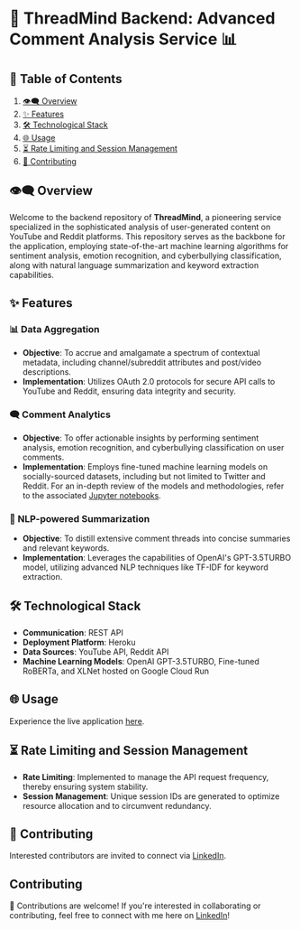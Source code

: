 # 🧠 ThreadMind Backend: Advanced Comment Analysis Service 📊

## 📌 Table of Contents
1. [👁‍🗨 Overview](#overview)
2. [✨ Features](#features)
3. [🛠 Technological Stack](#technological-stack)
4. [🌐 Usage](#try-now)
5. [⏳ Rate Limiting and Session Management](#rate-limiting-and-session-management)
6. [🤝 Contributing](#contributing)

## 👁‍🗨 Overview

Welcome to the backend repository of **ThreadMind**, a pioneering service specialized in the sophisticated analysis of user-generated content on YouTube and Reddit platforms. This repository serves as the backbone for the application, employing state-of-the-art machine learning algorithms for sentiment analysis, emotion recognition, and cyberbullying classification, along with natural language summarization and keyword extraction capabilities.

## ✨ Features

### 📊 Data Aggregation
- **Objective**: To accrue and amalgamate a spectrum of contextual metadata, including channel/subreddit attributes and post/video descriptions.
- **Implementation**: Utilizes OAuth 2.0 protocols for secure API calls to YouTube and Reddit, ensuring data integrity and security.

### 🗨️ Comment Analytics
- **Objective**: To offer actionable insights by performing sentiment analysis, emotion recognition, and cyberbullying classification on user comments.
- **Implementation**: Employs fine-tuned machine learning models on socially-sourced datasets, including but not limited to Twitter and Reddit. For an in-depth review of the models and methodologies, refer to the associated [Jupyter notebooks](https://github.com/farneet24/Pre-trained-Models.git).

### 📝 NLP-powered Summarization
- **Objective**: To distill extensive comment threads into concise summaries and relevant keywords.
- **Implementation**: Leverages the capabilities of OpenAI's GPT-3.5TURBO model, utilizing advanced NLP techniques like TF-IDF for keyword extraction.

## 🛠 Technological Stack

- **Communication**: REST API
- **Deployment Platform**: Heroku
- **Data Sources**: YouTube API, Reddit API
- **Machine Learning Models**: OpenAI GPT-3.5TURBO, Fine-tuned RoBERTa, and XLNet hosted on Google Cloud Run

## 🌐 Usage

Experience the live application [here](https://thread-mind.vercel.app/).

## ⏳ Rate Limiting and Session Management

- **Rate Limiting**: Implemented to manage the API request frequency, thereby ensuring system stability.
- **Session Management**: Unique session IDs are generated to optimize resource allocation and to circumvent redundancy.

## 🤝 Contributing

Interested contributors are invited to connect via [LinkedIn](https://www.linkedin.com/in/farneet-singh-6b155b208/).


## Contributing

🙌 Contributions are welcome! If you're interested in collaborating or contributing, feel free to connect with me here on [LinkedIn](https://www.linkedin.com/in/farneet-singh-6b155b208/)!

